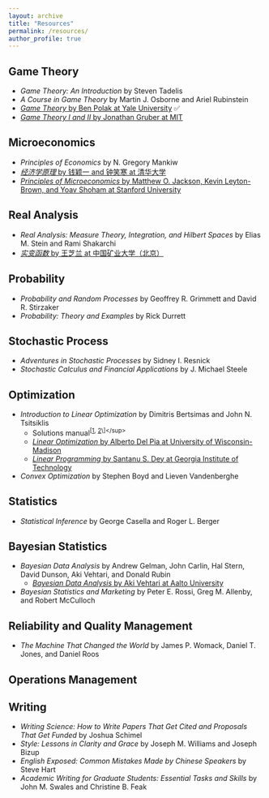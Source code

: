 ```yaml
---
layout: archive
title: "Resources"
permalink: /resources/
author_profile: true
---
```


## Game Theory
* <i>Game Theory: An Introduction</i> by Steven Tadelis
* <i>A Course in Game Theory</i> by Martin J. Osborne and Ariel Rubinstein
* [<i>Game Theory</i> by Ben Polak at Yale University](https://www.youtube.com/playlist?list=PL6EF60E1027E1A10B) ✅
* [<i>Game Theory I and II</i> by Jonathan Gruber at MIT](https://www.game-theory-class.org/)

## Microeconomics
* <i>Principles of Economics</i> by N. Gregory Mankiw
* [<i>经济学原理</i> by 钱颖一 and 钟笑寒 at 清华大学](https://www.bilibili.com/video/BV1am4y1D73g/?spm_id_from=333.1387.favlist.content.click&vd_source=5e2efe1acd565d3221bd997c2da42079)
* [<i>Principles of Microeconomics</i> by Matthew O. Jackson, Kevin Leyton-Brown, and Yoav Shoham at Stanford University](https://www.game-theory-class.org/)

## Real Analysis
* <i>Real Analysis: Measure Theory, Integration, and Hilbert Spaces</i> by Elias M. Stein and Rami Shakarchi
* [<i>实变函数</i> by 王芝兰 at 中国矿业大学（北京）](https://www.bilibili.com/video/BV1o7411N7qx?p=1)

## Probability
* <i>Probability and Random Processes</i> by Geoffrey R. Grimmett and David R. Stirzaker
* <i>Probability: Theory and Examples</i> by Rick Durrett

## Stochastic Process
* <i>Adventures in Stochastic Processes</i> by Sidney I. Resnick
* <i>Stochastic Calculus and Financial Applications</i> by J. Michael Steele

## Optimization
* <i>Introduction to Linear Optimization</i> by Dimitris Bertsimas and John N. Tsitsiklis
  * Solutions manual<sup>\[[1](https://math.berkeley.edu/~bernd/math170.html), [2]([https://math.berkeley.edu/~bernd/math170.html](https://math.solverer.com/library/dimitris_bertsimas/introduction_to_linear_optimization?utm_source=reddit&utm_medium=link))\]</sup>
  * [<i>Linear Optimization</i> by Alberto Del Pia at University of Wisconsin-Madison](https://www.youtube.com/playlist?list=PLeO_PhASIA0Ot69TqANAnNxoykHGOQp2Y)
  * [<i>Linear Programming</i> by Santanu S. Dey at Georgia Institute of Technology](https://www2.isye.gatech.edu/~sdey30/CourseLinearProgramming.html)
* <i>Convex Optimization</i> by Stephen Boyd and Lieven Vandenberghe 
  
## Statistics
* <i>Statistical Inference</i> by George Casella and Roger L. Berger

## Bayesian Statistics
* <i>Bayesian Data Analysis</i> by Andrew Gelman, John Carlin, Hal Stern, David Dunson, Aki Vehtari, and Donald Rubin 
  * [<i>Bayesian Data Analysis</i> by Aki Vehtari at Aalto University](https://aalto.cloud.panopto.eu/Panopto/Pages/Sessions/List.aspx#folderID=%224a7f385e-fdb1-4382-bfd0-af0700b7fc46%22)
* <i>Bayesian Statistics and Marketing</i> by Peter E. Rossi, Greg M. Allenby, and Robert McCulloch 

## Reliability and Quality Management
* <i>The Machine That Changed the World</i> by James P. Womack, Daniel T. Jones, and Daniel Roos

## Operations Management

## Writing
* <i>Writing Science: How to Write Papers That Get Cited and Proposals That Get Funded</i> by Joshua Schimel
* <i>Style: Lessons in Clarity and Grace</i> by Joseph M. Williams and Joseph Bizup
* <i>English Exposed: Common Mistakes Made by Chinese Speakers</i> by Steve Hart
* <i>Academic Writing for Graduate Students: Essential Tasks and Skills</i> by John M. Swales and Christine B. Feak


